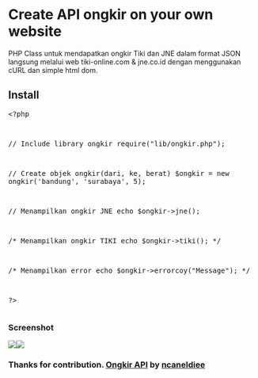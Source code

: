 # Create API ongkir on your own website
PHP Class untuk mendapatkan ongkir Tiki dan JNE dalam format JSON langsung melalui web tiki-online.com &amp; jne.co.id dengan menggunakan cURL dan simple html dom.<h2>Install</h2><pre>&lt;?php

// Include library ongkir
require("lib/ongkir.php");

// Create objek ongkir(dari, ke, berat)
$ongkir = new ongkir('bandung', 'surabaya', 5);

// Menampilkan ongkir JNE
echo $ongkir-&gt;jne();

/* Menampilkan ongkir TIKI
echo $ongkir-&gt;tiki();
*/

/* Menampilkan error
echo $ongkir-&gt;errorcoy("Message");
*/

?&gt;</pre><h3>Screenshot</h3><p><img src="https://scontent-sin1-1.xx.fbcdn.net/hphotos-xpt1/v/l/t1.0-9/12654434_10205669481767653_5671888254269929619_n.jpg?oh=965ce672c61b969f36e9f27bdc4ca309&oe=572F9B2D"/><img src="https://scontent-sin1-1.xx.fbcdn.net/hphotos-xpf1/v/t1.0-9/12642668_10205669474647475_3497164853928419275_n.jpg?oh=d1b17fd2a2e62577456c254da4b5723a&oe=57396B4E"/></p><h3>Thanks for contribution. <a href="https://github.com/ncaneldiee/php-ongkir">Ongkir API</a>  by <a href="https://github.com/ncaneldiee/">ncaneldiee</a></h3>
